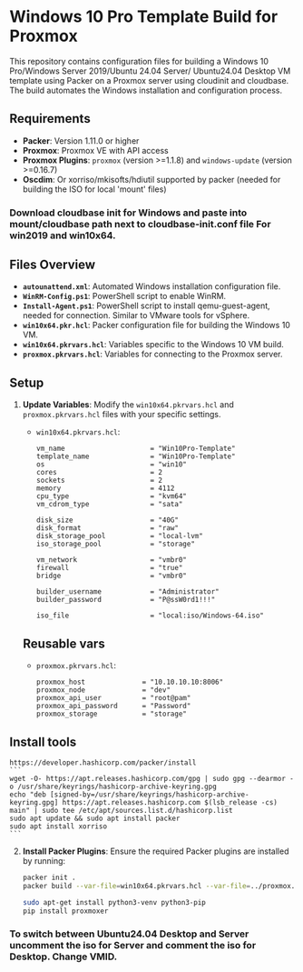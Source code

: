 # Windows 10 Pro Template Build for Proxmox

This repository contains configuration files for building a Windows 10 Pro/Windows Server 2019/Ubuntu 24.04 Server/ Ubuntu24.04 Desktop VM template using Packer on a Proxmox server using cloudinit and cloudbase. The build automates the Windows installation and configuration process.

## Requirements

- **Packer**: Version 1.11.0 or higher
- **Proxmox**: Proxmox VE with API access
- **Proxmox Plugins**: `proxmox` (version >=1.1.8) and `windows-update` (version >=0.16.7)
- **Oscdim**: Or xorriso/mkisofts/hdiutil supported by packer (needed for building the ISO for local 'mount' files)

### Download cloudbase init for Windows and paste into mount/cloudbase path next to cloudbase-init.conf file For win2019 and win10x64. 

## Files Overview

- **`autounattend.xml`**: Automated Windows installation configuration file.
- **`WinRM-Config.ps1`**: PowerShell script to enable WinRM.
- **`Install-Agent.ps1`**: PowerShell script to install qemu-guest-agent, needed for connection. Similar to VMware tools for vSphere.
- **`win10x64.pkr.hcl`**: Packer configuration file for building the Windows 10 VM.
- **`win10x64.pkrvars.hcl`**: Variables specific to the Windows 10 VM build.
- **`proxmox.pkrvars.hcl`**: Variables for connecting to the Proxmox server.

## Setup

1. **Update Variables**: Modify the `win10x64.pkrvars.hcl` and `proxmox.pkrvars.hcl` files with your specific settings.

   - `win10x64.pkrvars.hcl`:
     ```hcl
     vm_name                     = "Win10Pro-Template"
     template_name               = "Win10Pro-Template"
     os                          = "win10"
     cores                       = 2
     sockets                     = 2
     memory                      = 4112
     cpu_type                    = "kvm64"
     vm_cdrom_type               = "sata"
     
     disk_size                   = "40G"
     disk_format                 = "raw"
     disk_storage_pool           = "local-lvm"
     iso_storage_pool            = "storage"
     
     vm_network                  = "vmbr0"
     firewall                    = "true"
     bridge                      = "vmbr0"
     
     builder_username            = "Administrator"
     builder_password            = "P@ssW0rd1!!!"
     
     iso_file                    = "local:iso/Windows-64.iso"
     ```

    ## Reusable vars
   - `proxmox.pkrvars.hcl`:
     ```hcl
     proxmox_host              = "10.10.10.10:8006"
     proxmox_node              = "dev"
     proxmox_api_user          = "root@pam"
     proxmox_api_password      = "Password"
     proxmox_storage           = "storage"
     ```

## Install tools
    https://developer.hashicorp.com/packer/install
    ```
    wget -O- https://apt.releases.hashicorp.com/gpg | sudo gpg --dearmor -o /usr/share/keyrings/hashicorp-archive-keyring.gpg
    echo "deb [signed-by=/usr/share/keyrings/hashicorp-archive-keyring.gpg] https://apt.releases.hashicorp.com $(lsb_release -cs) main" | sudo tee /etc/apt/sources.list.d/hashicorp.list
    sudo apt update && sudo apt install packer
    sudo apt install xorriso 
    ```
    
2. **Install Packer Plugins**: Ensure the required Packer plugins are installed by running:
   ```sh
   packer init .
   packer build --var-file=win10x64.pkrvars.hcl --var-file=../proxmox.pkrvars.hcl win10x64.pkr.hcl

   sudo apt-get install python3-venv python3-pip
   pip install proxmoxer

### To switch between Ubuntu24.04 Desktop and Server uncomment the iso for Server and comment the iso for Desktop. Change VMID.